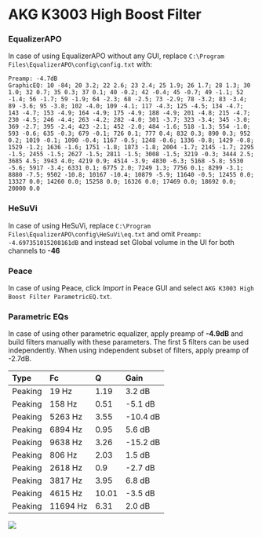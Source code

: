 # AKG K3003 High Boost Filter

### EqualizerAPO
In case of using EqualizerAPO without any GUI, replace `C:\Program Files\EqualizerAPO\config\config.txt`
with:
```
Preamp: -4.7dB
GraphicEQ: 10 -84; 20 3.2; 22 2.6; 23 2.4; 25 1.9; 26 1.7; 28 1.3; 30 1.0; 32 0.7; 35 0.3; 37 0.1; 40 -0.2; 42 -0.4; 45 -0.7; 49 -1.1; 52 -1.4; 56 -1.7; 59 -1.9; 64 -2.3; 68 -2.5; 73 -2.9; 78 -3.2; 83 -3.4; 89 -3.6; 95 -3.8; 102 -4.0; 109 -4.1; 117 -4.3; 125 -4.5; 134 -4.7; 143 -4.7; 153 -4.9; 164 -4.9; 175 -4.9; 188 -4.9; 201 -4.8; 215 -4.7; 230 -4.5; 246 -4.4; 263 -4.2; 282 -4.0; 301 -3.7; 323 -3.4; 345 -3.0; 369 -2.7; 395 -2.4; 423 -2.1; 452 -2.0; 484 -1.6; 518 -1.3; 554 -1.0; 593 -0.6; 635 -0.3; 679 -0.1; 726 0.1; 777 0.4; 832 0.3; 890 0.3; 952 0.2; 1019 -0.1; 1090 -0.4; 1167 -0.5; 1248 -0.6; 1336 -0.8; 1429 -0.8; 1529 -1.2; 1636 -1.6; 1751 -1.8; 1873 -1.8; 2004 -1.7; 2145 -1.7; 2295 -1.5; 2455 -1.5; 2627 -1.5; 2811 -1.5; 3008 -1.5; 3219 -0.3; 3444 2.5; 3685 4.5; 3943 4.0; 4219 0.9; 4514 -3.9; 4830 -6.3; 5168 -5.8; 5530 -5.6; 5917 -3.4; 6331 0.1; 6775 2.0; 7249 1.3; 7756 0.1; 8299 -3.1; 8880 -7.5; 9502 -10.8; 10167 -10.4; 10879 -5.9; 11640 -0.5; 12455 0.0; 13327 0.0; 14260 0.0; 15258 0.0; 16326 0.0; 17469 0.0; 18692 0.0; 20000 0.0
```

### HeSuVi
In case of using HeSuVi, replace `C:\Program Files\EqualizerAPO\config\HeSuVi\eq.txt` and omit `Preamp:
-4.697351015208161dB` and instead set Global volume in the UI for both channels to **-46**

### Peace
In case of using Peace, click *Import* in Peace GUI and select `AKG K3003 High Boost Filter ParametricEQ.txt`.

### Parametric EQs
In case of using other parametric equalizer, apply preamp of **-4.9dB** and build filters manually
with these parameters. The first 5 filters can be used independently.
When using independent subset of filters, apply preamp of -2.7dB.

| Type    | Fc       |     Q | Gain     |
|:--------|:---------|:------|:---------|
| Peaking | 19 Hz    |  1.19 | 3.2 dB   |
| Peaking | 158 Hz   |  0.51 | -5.1 dB  |
| Peaking | 5263 Hz  |  3.55 | -10.4 dB |
| Peaking | 6894 Hz  |  0.95 | 5.6 dB   |
| Peaking | 9638 Hz  |  3.26 | -15.2 dB |
| Peaking | 806 Hz   |  2.03 | 1.5 dB   |
| Peaking | 2618 Hz  |  0.9  | -2.7 dB  |
| Peaking | 3817 Hz  |  3.95 | 6.8 dB   |
| Peaking | 4615 Hz  | 10.01 | -3.5 dB  |
| Peaking | 11694 Hz |  6.31 | 2.0 dB   |

![](https://raw.githubusercontent.com/jaakkopasanen/AutoEq/master/results/headphonecom/sbaf-serious/AKG%20K3003%20High%20Boost%20Filter/AKG%20K3003%20High%20Boost%20Filter.png)